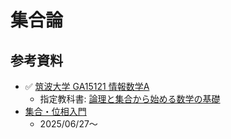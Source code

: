 # 集合論

## 参考資料

- ✅ [筑波大学 GA15121 情報数学A](https://kdb.tsukuba.ac.jp/syllabi/2022/GA15121/jpn)
    - 指定教科書: [論理と集合から始める数学の基礎](https://www.nippyo.co.jp/shop/book/4116.html)
- [集合・位相入門](https://www.iwanami.co.jp/book/b378347.html)
    - 2025/06/27〜

